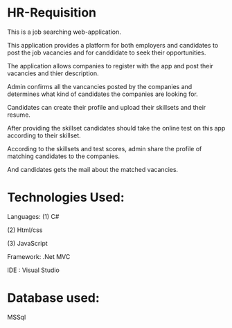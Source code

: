 # HR-Requisition
This is a job searching web-application.

This application provides a platform for both employers and candidates to post the job vacancies and for canddidate to seek their opportunities.

The application allows companies to register with the app and post their vacancies and thier description.

Admin confirms all the vancancies posted by the companies and determines what kind of candidates the companies are looking for.

Candidates can create their profile and upload their skillsets and their resume.

After providing the skillset candidates should take the online test on this app according to their skillset.

According to the skillsets and test scores, admin share the profile of matching candidates to the companies.

And candidates gets the mail about the matched vacancies.


# Technologies Used:

Languages:
(1) C#

(2) Html/css

(3) JavaScript

Framework:
.Net MVC

IDE : Visual Studio

# Database used:
MSSql

